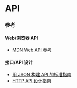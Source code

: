 #  API


### 参考

#### Web/浏览器  API
* [MDN Web API 参考](https://developer.mozilla.org/zh-CN/docs/Web/API)

#### 接口/API 设计
* [用 JSON 构建 API 的标准指南](https://wiki.jikexueyuan.com/project/json-api/)
* [HTTP API 设计指南](https://github.com/cocoajin/http-api-design-ZH_CN)